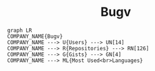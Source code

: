 <h1 align="center">Bugv</h1>

```mermaid
graph LR
COMPANY_NAME{Bugv}
COMPANY_NAME ---> U{Users} ---> UN[14]
COMPANY_NAME ---> R{Repositories} ---> RN[126]
COMPANY_NAME ---> G{Gists} ---> GN[4]
COMPANY_NAME ---> ML{Most Used<br>Languages}
```
